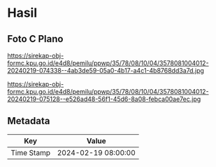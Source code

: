 # Hasil

## Foto C Plano

https://sirekap-obj-formc.kpu.go.id/e4d8/pemilu/ppwp/35/78/08/10/04/3578081004012-20240219-074338--4ab3de59-05a0-4b17-a4c1-4b8768dd3a7d.jpg

https://sirekap-obj-formc.kpu.go.id/e4d8/pemilu/ppwp/35/78/08/10/04/3578081004012-20240219-075128--e526ad48-56f1-45d6-8a08-febca00ae7ec.jpg


## Metadata

| Key        | Value               |
| ---------- | ------------------- |
| Time Stamp | 2024-02-19 08:00:00 |



